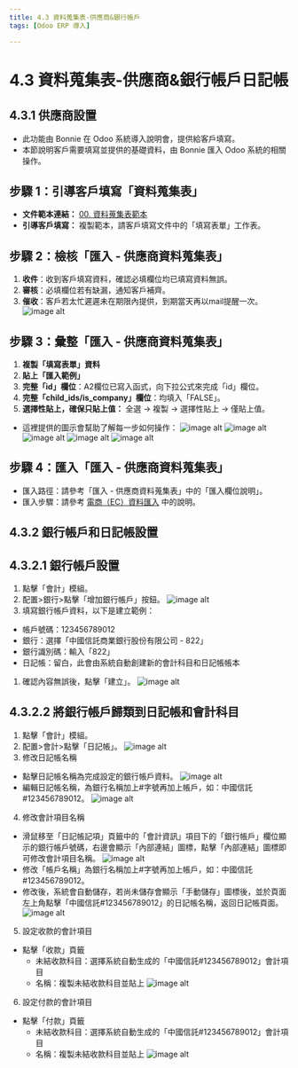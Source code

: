 ```yaml
---
title: 4.3 資料蒐集表-供應商&銀行帳戶
tags: [Odoo ERP 導入]

---
```


# 4.3 資料蒐集表-供應商&銀行帳戶日記帳
## 4.3.1 供應商設置
* 此功能由 Bonnie 在 Odoo 系統導入說明會，提供給客戶填寫。
* 本節說明客戶需要填寫並提供的基礎資料，由 Bonnie 匯入 Odoo 系統的相關操作。

## 步驟 1：引導客戶填寫「資料蒐集表」
- **文件範本連結：** [00. 資料蒐集表範本](https://docs.google.com/spreadsheets/d/1TUET4cQr7ZMKk0l8T0whiYvaPFzDOJP9ZX7fk0LrTLQ/edit?usp=drive_link)
- **引導客戶填寫：** 複製範本，請客戶填寫文件中的「填寫表單」工作表。

## 步驟 2：檢核「匯入 - 供應商資料蒐集表」
1. **收件**：收到客戶填寫資料，確認必填欄位均已填寫資料無誤。
2. **審核**：必填欄位若有缺漏，通知客戶補齊。
3. **催收**：客戶若太忙遲遲未在期限內提供，到期當天再以mail提醒一次。
![image alt](https://i.imgur.com/r6M2oJr.png)

## 步驟 3：彙整「匯入 - 供應商資料蒐集表」
1. **複製「填寫表單」資料**
2. **貼上「匯入範例」**
3. **完整「id」欄位**：A2欄位已寫入函式，向下拉公式來完成「id」欄位。
4. **完整「child_ids/is_company」欄位**：均填入「FALSE」。
5. **選擇性貼上，確保只貼上值：** 全選 → 複製 → 選擇性貼上 → 僅貼上值。
* 這裡提供的圖示會幫助了解每一步如何操作：
![image alt](https://i.imgur.com/mlj1NOV.png)
![image alt](https://i.imgur.com/17CqC7O.png)
![image alt](https://i.imgur.com/pBdJk7D.png)
![image alt](https://i.imgur.com/4FSEylu.png)
![image alt](https://i.imgur.com/a0kMctO.png)
## 步驟 4：匯入「匯入 - 供應商資料蒐集表」
* 匯入路徑：請參考「匯入 - 供應商資料蒐集表」中的「匯入欄位說明」。
* 匯入步驟：請參考 [電商（EC）資料匯入](https://hackmd.io/@BonnieNote/rJWUucu-kx) 中的說明。


## 4.3.2 銀行帳戶和日記帳設置
## 4.3.2.1 銀行帳戶設置
1. 點擊「會計」模組。
2. 配置>銀行>點擊「增加銀行帳戶」按鈕。
![image alt](https://i.imgur.com/039Rl4h.png)
1. 填寫銀行帳戶資料，以下是建立範例：
* 帳戶號碼：123456789012
* 銀行：選擇「中國信託商業銀行股份有限公司 - 822」
* 銀行識別碼：輸入「822」
* 日記帳：留白，此會由系統自動創建新的會計科目和日記帳帳本
1. 確認內容無誤後，點擊「建立」。
![image alt](https://i.imgur.com/Gq2QxK8.png)

## 4.3.2.2 將銀行帳戶歸類到日記帳和會計科目
1. 點擊「會計」模組。
2. 配置>會計>點擊「日記帳」。
![image alt](https://i.imgur.com/7d0SqXC.png)
3. 修改日記帳名稱
* 點擊日記帳名稱為完成設定的銀行帳戶資料。
![image alt](https://i.imgur.com/Em9tOrt.png)
* 編輯日記帳名稱，為銀行名稱加上#字號再加上帳戶，如：中國信託#123456789012。
![image alt](https://i.imgur.com/S9TwyQa.png)
4. 修改會計項目名稱
* 滑鼠移至「日記帳記項」頁籤中的「會計資訊」項目下的「銀行帳戶」欄位顯示的銀行帳戶號碼，右邊會顯示「內部連結」圖標，點擊「內部連結」圖標即可修改會計項目名稱。
![image alt](https://i.imgur.com/dLiQs18.png)
* 修改「帳戶名稱」為銀行名稱加上#字號再加上帳戶，如：中國信託#123456789012。
* 修改後，系統會自動儲存，若尚未儲存會顯示「手動儲存」圖標後，並於頁面左上角點擊「中國信託#123456789012」的日記帳名稱，返回日記帳頁面。
![image alt](https://i.imgur.com/yjzokQE.png)
5. 設定收款的會計項目
* 點擊「收款」頁籤
    * 未結收款科目：選擇系統自動生成的「中國信託#123456789012」會計項目
    * 名稱：複製未結收款科目並貼上
![image alt](https://i.imgur.com/okW52nf.png)
6. 設定付款的會計項目
* 點擊「付款」頁籤
    * 未結收款科目：選擇系統自動生成的「中國信託#123456789012」會計項目
    * 名稱：複製未結收款科目並貼上
![image alt](https://i.imgur.com/jDhSZSm.png)
